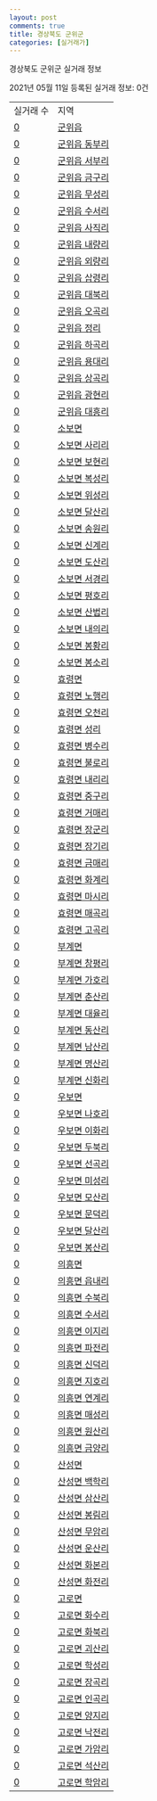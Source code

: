 ```yaml
---
layout: post
comments: true
title: 경상북도 군위군
categories: [실거래가]
---
```


경상북도 군위군 실거래 정보

2021년 05월 11일 등록된 실거래 정보: 0건


<table>
  <tr>
    <td>실거래 수</td>
    <td>지역</td>
  </tr>

  
  <tr>
    <td><a href="4772025000.html">0</a></td>
    <td><a href="4772025000.html">군위읍</a></td>
  </tr>
    

  <tr>
    <td><a href="4772025021.html">0</a></td>
    <td><a href="4772025021.html">군위읍 동부리</a></td>
  </tr>
    

  <tr>
    <td><a href="4772025022.html">0</a></td>
    <td><a href="4772025022.html">군위읍 서부리</a></td>
  </tr>
    

  <tr>
    <td><a href="4772025023.html">0</a></td>
    <td><a href="4772025023.html">군위읍 금구리</a></td>
  </tr>
    

  <tr>
    <td><a href="4772025024.html">0</a></td>
    <td><a href="4772025024.html">군위읍 무성리</a></td>
  </tr>
    

  <tr>
    <td><a href="4772025025.html">0</a></td>
    <td><a href="4772025025.html">군위읍 수서리</a></td>
  </tr>
    

  <tr>
    <td><a href="4772025026.html">0</a></td>
    <td><a href="4772025026.html">군위읍 사직리</a></td>
  </tr>
    

  <tr>
    <td><a href="4772025027.html">0</a></td>
    <td><a href="4772025027.html">군위읍 내량리</a></td>
  </tr>
    

  <tr>
    <td><a href="4772025028.html">0</a></td>
    <td><a href="4772025028.html">군위읍 외량리</a></td>
  </tr>
    

  <tr>
    <td><a href="4772025029.html">0</a></td>
    <td><a href="4772025029.html">군위읍 삽령리</a></td>
  </tr>
    

  <tr>
    <td><a href="4772025030.html">0</a></td>
    <td><a href="4772025030.html">군위읍 대북리</a></td>
  </tr>
    

  <tr>
    <td><a href="4772025031.html">0</a></td>
    <td><a href="4772025031.html">군위읍 오곡리</a></td>
  </tr>
    

  <tr>
    <td><a href="4772025032.html">0</a></td>
    <td><a href="4772025032.html">군위읍 정리</a></td>
  </tr>
    

  <tr>
    <td><a href="4772025033.html">0</a></td>
    <td><a href="4772025033.html">군위읍 하곡리</a></td>
  </tr>
    

  <tr>
    <td><a href="4772025034.html">0</a></td>
    <td><a href="4772025034.html">군위읍 용대리</a></td>
  </tr>
    

  <tr>
    <td><a href="4772025035.html">0</a></td>
    <td><a href="4772025035.html">군위읍 상곡리</a></td>
  </tr>
    

  <tr>
    <td><a href="4772025036.html">0</a></td>
    <td><a href="4772025036.html">군위읍 광현리</a></td>
  </tr>
    

  <tr>
    <td><a href="4772025037.html">0</a></td>
    <td><a href="4772025037.html">군위읍 대흥리</a></td>
  </tr>
    

  <tr>
    <td><a href="4772031000.html">0</a></td>
    <td><a href="4772031000.html">소보면</a></td>
  </tr>
    

  <tr>
    <td><a href="4772031036.html">0</a></td>
    <td><a href="4772031036.html">소보면 사리리</a></td>
  </tr>
    

  <tr>
    <td><a href="4772031037.html">0</a></td>
    <td><a href="4772031037.html">소보면 보현리</a></td>
  </tr>
    

  <tr>
    <td><a href="4772031038.html">0</a></td>
    <td><a href="4772031038.html">소보면 복성리</a></td>
  </tr>
    

  <tr>
    <td><a href="4772031039.html">0</a></td>
    <td><a href="4772031039.html">소보면 위성리</a></td>
  </tr>
    

  <tr>
    <td><a href="4772031040.html">0</a></td>
    <td><a href="4772031040.html">소보면 달산리</a></td>
  </tr>
    

  <tr>
    <td><a href="4772031041.html">0</a></td>
    <td><a href="4772031041.html">소보면 송원리</a></td>
  </tr>
    

  <tr>
    <td><a href="4772031042.html">0</a></td>
    <td><a href="4772031042.html">소보면 신계리</a></td>
  </tr>
    

  <tr>
    <td><a href="4772031043.html">0</a></td>
    <td><a href="4772031043.html">소보면 도산리</a></td>
  </tr>
    

  <tr>
    <td><a href="4772031044.html">0</a></td>
    <td><a href="4772031044.html">소보면 서경리</a></td>
  </tr>
    

  <tr>
    <td><a href="4772031045.html">0</a></td>
    <td><a href="4772031045.html">소보면 평호리</a></td>
  </tr>
    

  <tr>
    <td><a href="4772031046.html">0</a></td>
    <td><a href="4772031046.html">소보면 산법리</a></td>
  </tr>
    

  <tr>
    <td><a href="4772031047.html">0</a></td>
    <td><a href="4772031047.html">소보면 내의리</a></td>
  </tr>
    

  <tr>
    <td><a href="4772031048.html">0</a></td>
    <td><a href="4772031048.html">소보면 봉황리</a></td>
  </tr>
    

  <tr>
    <td><a href="4772031049.html">0</a></td>
    <td><a href="4772031049.html">소보면 봉소리</a></td>
  </tr>
    

  <tr>
    <td><a href="4772032000.html">0</a></td>
    <td><a href="4772032000.html">효령면</a></td>
  </tr>
    

  <tr>
    <td><a href="4772032036.html">0</a></td>
    <td><a href="4772032036.html">효령면 노행리</a></td>
  </tr>
    

  <tr>
    <td><a href="4772032037.html">0</a></td>
    <td><a href="4772032037.html">효령면 오천리</a></td>
  </tr>
    

  <tr>
    <td><a href="4772032038.html">0</a></td>
    <td><a href="4772032038.html">효령면 성리</a></td>
  </tr>
    

  <tr>
    <td><a href="4772032039.html">0</a></td>
    <td><a href="4772032039.html">효령면 병수리</a></td>
  </tr>
    

  <tr>
    <td><a href="4772032040.html">0</a></td>
    <td><a href="4772032040.html">효령면 불로리</a></td>
  </tr>
    

  <tr>
    <td><a href="4772032041.html">0</a></td>
    <td><a href="4772032041.html">효령면 내리리</a></td>
  </tr>
    

  <tr>
    <td><a href="4772032042.html">0</a></td>
    <td><a href="4772032042.html">효령면 중구리</a></td>
  </tr>
    

  <tr>
    <td><a href="4772032043.html">0</a></td>
    <td><a href="4772032043.html">효령면 거매리</a></td>
  </tr>
    

  <tr>
    <td><a href="4772032044.html">0</a></td>
    <td><a href="4772032044.html">효령면 장군리</a></td>
  </tr>
    

  <tr>
    <td><a href="4772032045.html">0</a></td>
    <td><a href="4772032045.html">효령면 장기리</a></td>
  </tr>
    

  <tr>
    <td><a href="4772032046.html">0</a></td>
    <td><a href="4772032046.html">효령면 금매리</a></td>
  </tr>
    

  <tr>
    <td><a href="4772032047.html">0</a></td>
    <td><a href="4772032047.html">효령면 화계리</a></td>
  </tr>
    

  <tr>
    <td><a href="4772032048.html">0</a></td>
    <td><a href="4772032048.html">효령면 마시리</a></td>
  </tr>
    

  <tr>
    <td><a href="4772032049.html">0</a></td>
    <td><a href="4772032049.html">효령면 매곡리</a></td>
  </tr>
    

  <tr>
    <td><a href="4772032050.html">0</a></td>
    <td><a href="4772032050.html">효령면 고곡리</a></td>
  </tr>
    

  <tr>
    <td><a href="4772033000.html">0</a></td>
    <td><a href="4772033000.html">부계면</a></td>
  </tr>
    

  <tr>
    <td><a href="4772033029.html">0</a></td>
    <td><a href="4772033029.html">부계면 창평리</a></td>
  </tr>
    

  <tr>
    <td><a href="4772033030.html">0</a></td>
    <td><a href="4772033030.html">부계면 가호리</a></td>
  </tr>
    

  <tr>
    <td><a href="4772033031.html">0</a></td>
    <td><a href="4772033031.html">부계면 춘산리</a></td>
  </tr>
    

  <tr>
    <td><a href="4772033032.html">0</a></td>
    <td><a href="4772033032.html">부계면 대율리</a></td>
  </tr>
    

  <tr>
    <td><a href="4772033033.html">0</a></td>
    <td><a href="4772033033.html">부계면 동산리</a></td>
  </tr>
    

  <tr>
    <td><a href="4772033034.html">0</a></td>
    <td><a href="4772033034.html">부계면 남산리</a></td>
  </tr>
    

  <tr>
    <td><a href="4772033035.html">0</a></td>
    <td><a href="4772033035.html">부계면 명산리</a></td>
  </tr>
    

  <tr>
    <td><a href="4772033036.html">0</a></td>
    <td><a href="4772033036.html">부계면 신화리</a></td>
  </tr>
    

  <tr>
    <td><a href="4772034000.html">0</a></td>
    <td><a href="4772034000.html">우보면</a></td>
  </tr>
    

  <tr>
    <td><a href="4772034030.html">0</a></td>
    <td><a href="4772034030.html">우보면 나호리</a></td>
  </tr>
    

  <tr>
    <td><a href="4772034031.html">0</a></td>
    <td><a href="4772034031.html">우보면 이화리</a></td>
  </tr>
    

  <tr>
    <td><a href="4772034032.html">0</a></td>
    <td><a href="4772034032.html">우보면 두북리</a></td>
  </tr>
    

  <tr>
    <td><a href="4772034033.html">0</a></td>
    <td><a href="4772034033.html">우보면 선곡리</a></td>
  </tr>
    

  <tr>
    <td><a href="4772034034.html">0</a></td>
    <td><a href="4772034034.html">우보면 미성리</a></td>
  </tr>
    

  <tr>
    <td><a href="4772034035.html">0</a></td>
    <td><a href="4772034035.html">우보면 모산리</a></td>
  </tr>
    

  <tr>
    <td><a href="4772034036.html">0</a></td>
    <td><a href="4772034036.html">우보면 문덕리</a></td>
  </tr>
    

  <tr>
    <td><a href="4772034037.html">0</a></td>
    <td><a href="4772034037.html">우보면 달산리</a></td>
  </tr>
    

  <tr>
    <td><a href="4772034038.html">0</a></td>
    <td><a href="4772034038.html">우보면 봉산리</a></td>
  </tr>
    

  <tr>
    <td><a href="4772035000.html">0</a></td>
    <td><a href="4772035000.html">의흥면</a></td>
  </tr>
    

  <tr>
    <td><a href="4772035032.html">0</a></td>
    <td><a href="4772035032.html">의흥면 읍내리</a></td>
  </tr>
    

  <tr>
    <td><a href="4772035033.html">0</a></td>
    <td><a href="4772035033.html">의흥면 수북리</a></td>
  </tr>
    

  <tr>
    <td><a href="4772035034.html">0</a></td>
    <td><a href="4772035034.html">의흥면 수서리</a></td>
  </tr>
    

  <tr>
    <td><a href="4772035035.html">0</a></td>
    <td><a href="4772035035.html">의흥면 이지리</a></td>
  </tr>
    

  <tr>
    <td><a href="4772035036.html">0</a></td>
    <td><a href="4772035036.html">의흥면 파전리</a></td>
  </tr>
    

  <tr>
    <td><a href="4772035037.html">0</a></td>
    <td><a href="4772035037.html">의흥면 신덕리</a></td>
  </tr>
    

  <tr>
    <td><a href="4772035038.html">0</a></td>
    <td><a href="4772035038.html">의흥면 지호리</a></td>
  </tr>
    

  <tr>
    <td><a href="4772035039.html">0</a></td>
    <td><a href="4772035039.html">의흥면 연계리</a></td>
  </tr>
    

  <tr>
    <td><a href="4772035040.html">0</a></td>
    <td><a href="4772035040.html">의흥면 매성리</a></td>
  </tr>
    

  <tr>
    <td><a href="4772035041.html">0</a></td>
    <td><a href="4772035041.html">의흥면 원산리</a></td>
  </tr>
    

  <tr>
    <td><a href="4772035042.html">0</a></td>
    <td><a href="4772035042.html">의흥면 금양리</a></td>
  </tr>
    

  <tr>
    <td><a href="4772036000.html">0</a></td>
    <td><a href="4772036000.html">산성면</a></td>
  </tr>
    

  <tr>
    <td><a href="4772036028.html">0</a></td>
    <td><a href="4772036028.html">산성면 백학리</a></td>
  </tr>
    

  <tr>
    <td><a href="4772036029.html">0</a></td>
    <td><a href="4772036029.html">산성면 삼산리</a></td>
  </tr>
    

  <tr>
    <td><a href="4772036030.html">0</a></td>
    <td><a href="4772036030.html">산성면 봉림리</a></td>
  </tr>
    

  <tr>
    <td><a href="4772036031.html">0</a></td>
    <td><a href="4772036031.html">산성면 무암리</a></td>
  </tr>
    

  <tr>
    <td><a href="4772036032.html">0</a></td>
    <td><a href="4772036032.html">산성면 운산리</a></td>
  </tr>
    

  <tr>
    <td><a href="4772036033.html">0</a></td>
    <td><a href="4772036033.html">산성면 화본리</a></td>
  </tr>
    

  <tr>
    <td><a href="4772036034.html">0</a></td>
    <td><a href="4772036034.html">산성면 화전리</a></td>
  </tr>
    

  <tr>
    <td><a href="4772037000.html">0</a></td>
    <td><a href="4772037000.html">고로면</a></td>
  </tr>
    

  <tr>
    <td><a href="4772037032.html">0</a></td>
    <td><a href="4772037032.html">고로면 화수리</a></td>
  </tr>
    

  <tr>
    <td><a href="4772037033.html">0</a></td>
    <td><a href="4772037033.html">고로면 화북리</a></td>
  </tr>
    

  <tr>
    <td><a href="4772037034.html">0</a></td>
    <td><a href="4772037034.html">고로면 괴산리</a></td>
  </tr>
    

  <tr>
    <td><a href="4772037035.html">0</a></td>
    <td><a href="4772037035.html">고로면 학성리</a></td>
  </tr>
    

  <tr>
    <td><a href="4772037036.html">0</a></td>
    <td><a href="4772037036.html">고로면 장곡리</a></td>
  </tr>
    

  <tr>
    <td><a href="4772037037.html">0</a></td>
    <td><a href="4772037037.html">고로면 인곡리</a></td>
  </tr>
    

  <tr>
    <td><a href="4772037038.html">0</a></td>
    <td><a href="4772037038.html">고로면 양지리</a></td>
  </tr>
    

  <tr>
    <td><a href="4772037039.html">0</a></td>
    <td><a href="4772037039.html">고로면 낙전리</a></td>
  </tr>
    

  <tr>
    <td><a href="4772037040.html">0</a></td>
    <td><a href="4772037040.html">고로면 가암리</a></td>
  </tr>
    

  <tr>
    <td><a href="4772037041.html">0</a></td>
    <td><a href="4772037041.html">고로면 석산리</a></td>
  </tr>
    

  <tr>
    <td><a href="4772037042.html">0</a></td>
    <td><a href="4772037042.html">고로면 학암리</a></td>
  </tr>
    


</table>
    